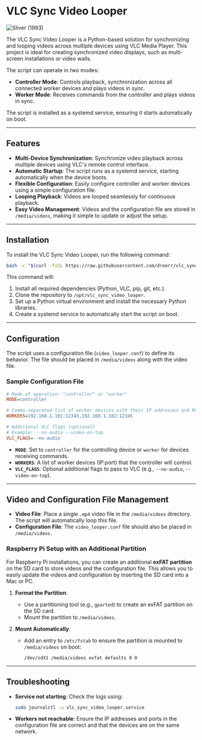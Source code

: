 # VLC Sync Video Looper

![Sliver (1993)](https://www.joblo.com/wp-content/uploads/2018/05/sliver-199.jpg)

The VLC Sync Video Looper is a Python-based solution for synchronizing and looping videos across multiple devices using VLC Media Player. This project is ideal for creating synchronized video displays, such as multi-screen installations or video walls.

The script can operate in two modes:
- **Controller Mode**: Controls playback, synchronization across all connected worker devices and plays videos in sync.
- **Worker Mode**: Receives commands from the controller and plays videos in sync.

The script is installed as a systemd service, ensuring it starts automatically on boot.

---

## Features

- **Multi-Device Synchronization**: Synchronize video playback across multiple devices using VLC's remote control interface.
- **Automatic Startup**: The script runs as a systemd service, starting automatically when the device boots.
- **Flexible Configuration**: Easily configure controller and worker devices using a simple configuration file.
- **Looping Playback**: Videos are looped seamlessly for continuous playback.
- **Easy Video Management**: Videos and the configuration file are stored in `/media/videos`, making it simple to update or adjust the setup.

---

## Installation

To install the VLC Sync Video Looper, run the following command:

```bash
bash -c "$(curl -fsSL https://raw.githubusercontent.com/dreerr/vlc_sync_video_looper/main/install.sh)"
```

This command will:
1. Install all required dependencies (Python, VLC, pip, git, etc.).
2. Clone the repository to `/opt/vlc_sync_video_looper`.
3. Set up a Python virtual environment and install the necessary Python libraries.
4. Create a systemd service to automatically start the script on boot.

---

## Configuration

The script uses a configuration file (`video_looper.conf`) to define its behavior. The file should be placed in `/media/videos` along with the video file.

### Sample Configuration File

```ini
# Mode of operation: "controller" or "worker"
MODE=controller

# Comma-separated list of worker devices with their IP addresses and RC ports
WORKERS=192.168.1.101:12345,192.168.1.102:12345

# Additional VLC flags (optional)
# Example: --no-audio --video-on-top
VLC_FLAGS=--no-audio
```

- **`MODE`**: Set to `controller` for the controlling device or `worker` for devices receiving commands.
- **`WORKERS`**: A list of worker devices (IP:port) that the controller will control.
- **`VLC_FLAGS`**: Optional additional flags to pass to VLC (e.g., `--no-audio`, `--video-on-top`).

---

## Video and Configuration File Management

- **Video File**: Place a single `.mp4` video file in the `/media/videos` directory. The script will automatically loop this file.
- **Configuration File**: The `video_looper.conf` file should also be placed in `/media/videos`.

### Raspberry Pi Setup with an Additional Partition

For Raspberry Pi installations, you can create an additional **exFAT partition** on the SD card to store videos and the configuration file. This allows you to easily update the videos and configuration by inserting the SD card into a Mac or PC.

1. **Format the Partition**:
   - Use a partitioning tool (e.g., `gparted`) to create an exFAT partition on the SD card.
   - Mount the partition to `/media/videos`.

2. **Mount Automatically**:
   - Add an entry to `/etc/fstab` to ensure the partition is mounted to `/media/videos` on boot:
     ```fstab
     /dev/sdX1 /media/videos exfat defaults 0 0
     ```

---

## Troubleshooting

- **Service not starting**: Check the logs using:
  ```bash
  sudo journalctl -u vlc_sync_video_looper.service
  ```

- **Workers not reachable**: Ensure the IP addresses and ports in the configuration file are correct and that the devices are on the same network.

